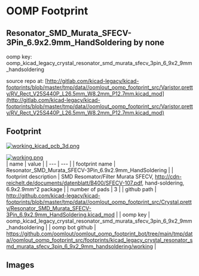 # OOMP Footprint  
## Resonator_SMD_Murata_SFECV-3Pin_6.9x2.9mm_HandSoldering  by none  
  
oomp key: oomp_kicad_legacy_crystal_resonator_smd_murata_sfecv_3pin_6_9x2_9mm_handsoldering  
  
source repo at: [http://gitlab.com/kicad-legacy/kicad-footprints/blob/master/tmp/data//oomlout_oomp_footprint_src/Varistor.pretty/RV_Rect_V25S440P_L26.5mm_W8.2mm_P12.7mm.kicad_mod](http://gitlab.com/kicad-legacy/kicad-footprints/blob/master/tmp/data//oomlout_oomp_footprint_src/Varistor.pretty/RV_Rect_V25S440P_L26.5mm_W8.2mm_P12.7mm.kicad_mod)  
## Footprint  
  
[![working_kicad_pcb_3d.png](working_kicad_pcb_3d_600.png)](working_kicad_pcb_3d.png)  
  
[![working.png](working_600.png)](working.png)  
| name | value | 
| --- | --- | 
| footprint name | Resonator_SMD_Murata_SFECV-3Pin_6.9x2.9mm_HandSoldering | 
| footprint description | SMD Resomator/Filter Murata SFECV, http://cdn-reichelt.de/documents/datenblatt/B400/SFECV-107.pdf, hand-soldering, 6.9x2.9mm^2 package | 
| number of pads | 3 | 
| github path | http://github.com/kicad-legacy/kicad-footprints/blob/master/tmp/data//oomlout_oomp_footprint_src/Crystal.pretty/Resonator_SMD_Murata_SFECV-3Pin_6.9x2.9mm_HandSoldering.kicad_mod | 
| oomp key | oomp_kicad_legacy_crystal_resonator_smd_murata_sfecv_3pin_6_9x2_9mm_handsoldering | 
| oomp bot github | https://github.com/oomlout/oomlout_oomp_footprint_bot/tree/main/tmp/data//oomlout_oomp_footprint_src/footprints/kicad_legacy_crystal_resonator_smd_murata_sfecv_3pin_6_9x2_9mm_handsoldering/working | 
## Images  
